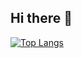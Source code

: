 ## Hi there 👋
[![Top Langs](https://github-readme-stats.vercel.app/api/top-langs/?username=dosia&layout=compact)](https://github.com/anuraghazra/github-readme-stats)
